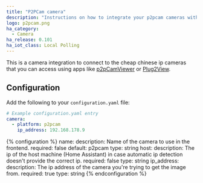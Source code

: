 ```yaml
---
title: "P2PCam camera"
description: "Instructions on how to integrate your p2pcam cameras within Home Assistant."
logo: p2pcam.png
ha_category:
  - Camera
ha_release: 0.101
ha_iot_class: Local Polling
---
```


This is a camera integration to connect to the cheap chinese ip cameras that you can access using apps like [p2pCamViewer](https://play.google.com/store/apps/details?id=x.p2p.cam&hl=nl) or [Plug2View](https://play.google.com/store/apps/details?id=x.view.cam).

## Configuration

Add the following to your `configuration.yaml` file:

```yaml
# Example configuration.yaml entry
camera:
  - platform: p2pcam
    ip_address: 192.168.178.9
```

{% configuration %}
name:
  description: Name of the camera to use in the frontend.
  required: false
  default: p2pcam
  type: string
host:
  description: The ip of the host machine (Home Assistant) in case automatic ip detection doesn't provide the correct ip.
  required: false
  type: string
ip_address:
  description: The ip address of the camera you're trying to get the image from.
  required: true
  type: string
{% endconfiguration %}


